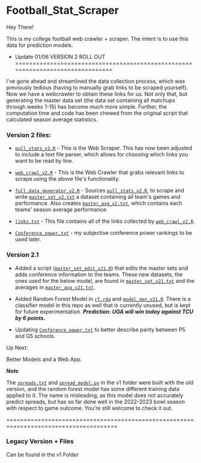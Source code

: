 # Football_Stat_Scraper

Hey There!

This is my college football web crawler + scraper. The intent is to use this data for prediction models.

- Update 01/06 VERSION 2 ROLL OUT ===============================================================================

I've gone ahead and streamlined the data collection process, which was previously tedious (having to manually grab links to be scraped yourself). Now we have a webcrawler to obtain these links for us. Not only that, but generating the master data set (the data set containing all matchups through weeks 1-15) has become much more simple. Further, the computation time and code has been chewed from the original script that calculated season average statistics.

### Version 2 files:

* [`pull_stats_v2.R`](https://github.com/Haddon-Sandefur/Football_Stat_Scraper/blob/main/pull_stats_v2.R) - This is the Web Scraper. This has now been adjusted to include a text file parser, which allows for choosing which links you want to be read by line.

* [`web_crawl_v2.R`](https://github.com/Haddon-Sandefur/Football_Stat_Scraper/blob/main/web_crawl_v2.R) - This is the Web Crawler that grabs relevant links to scrape using the above file's functionality.

* [`full_data_generator_v2.R`](https://github.com/Haddon-Sandefur/Football_Stat_Scraper/blob/main/full_data_generator_v2.R) - Sources [`pull_stats_v2.R`](https://github.com/Haddon-Sandefur/Football_Stat_Scraper/blob/main/pull_stats_v2.R), to scrape and write [`master_set_v2.txt`](https://github.com/Haddon-Sandefur/Football_Stat_Scraper/blob/main/master_set_v2.txt) a dataset containing all team's games and performance. Also creates [`master_avg_v2.txt`](https://github.com/Haddon-Sandefur/Football_Stat_Scraper/blob/main/master_avg_v2.txt), which contains each teams' season average performance.

* [`links.txt`](https://github.com/Haddon-Sandefur/Football_Stat_Scraper/blob/main/links.txt) - This file contains all of the links collected by [`web_crawl_v2.R`](https://github.com/Haddon-Sandefur/Football_Stat_Scraper/blob/main/web_crawl_v2.R).

* [`Conference_power.txt`](https://github.com/Haddon-Sandefur/Football_Stat_Scraper/blob/main/Conference_power.txt) - my subjective conference power rankings to be used later.

### Version 2.1

* Added a script ([`master_set_edit_v21.R`](https://github.com/Haddon-Sandefur/Football_Stat_Scraper/blob/main/master_set_edit_v21.R)) that edits the master sets and adds conference information to the teams. These new datasets, the ones used for the below model, are found in [`master_set_v21.txt`](https://github.com/Haddon-Sandefur/Football_Stat_Scraper/blob/main/master_set_v21.txt) and the averages in [`master_avg_v21.txt`](https://github.com/Haddon-Sandefur/Football_Stat_Scraper/blob/main/master_avg_v21.txt). 

* Added Random Forest Model in [`rf.rda`](https://github.com/Haddon-Sandefur/Football_Stat_Scraper/blob/main/rf.rda) and [`model_gen_v21.R`](https://github.com/Haddon-Sandefur/Football_Stat_Scraper/blob/main/model_gen_v21.R). There is a classifier model in this repo as well that is currently unused, but is kept for future experimentation. ***Prediction: UGA will win today against TCU by 6 points.***

* Updating [`Conference_power.txt`](https://github.com/Haddon-Sandefur/Football_Stat_Scraper/blob/main/Conference_power.txt) to better describe parity between P5 and G5 schools.

Up Next:

Better Models and a Web App.

***Note***

The [`spreads.txt`](https://github.com/Haddon-Sandefur/Football_Stat_Scraper/blob/main/v1/spreads.txt) and [`spread_model.py`](https://github.com/Haddon-Sandefur/Football_Stat_Scraper/blob/main/v1/spread_model.py) in the v1 folder were built with the old version, and the random forest model has some different training data applied to it. The name is misleading, as this model does not accurately predict spreads, but has so far done well in the 2022-2023 bowl season with respect to game outcome. You're still welcome to check it out.

 ======================================================================================

### Legacy Version + Files

Can be found in the v1 Folder
